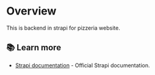 # Overview

This is backend in strapi for pizzeria website.

## 📚 Learn more

- [Strapi documentation](https://docs.strapi.io) - Official Strapi documentation.
